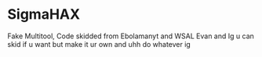 # SigmaHAX
Fake Multitool, Code skidded from Ebolamanyt and WSAL Evan and Ig u can skid if u want but make it ur own and uhh do whatever ig
